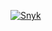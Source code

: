 [![Snyk](https://github.com/SkylarHoughtonGithub/congenial-octo-waddle/actions/workflows/github-actions-snyk.yml/badge.svg?event=push)](https://github.com/SkylarHoughtonGithub/congenial-octo-waddle/actions/workflows/github-actions-snyk.yml)
